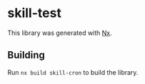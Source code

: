 # skill-test

This library was generated with [Nx](https://nx.dev).

## Building

Run `nx build skill-cron` to build the library.
